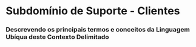 # Subdomínio de Suporte - Clientes

### Descrevendo os principais termos e conceitos da Linguagem Ubíqua deste Contexto Delimitado
